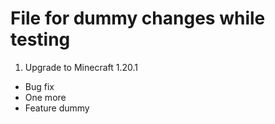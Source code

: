 # File for dummy changes while testing

1. Upgrade to Minecraft 1.20.1

- Bug fix
- One more
- Feature dummy
